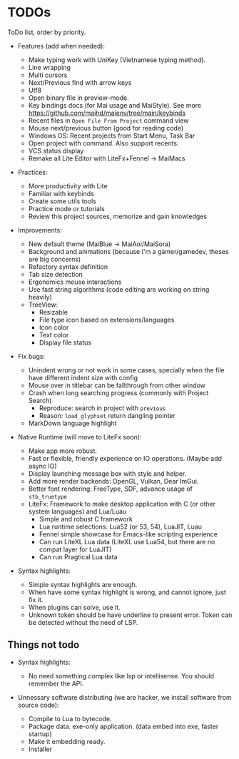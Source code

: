 # TODOs
ToDo list, order by priority.

- Features (add when needed):
    - Make typing work with UniKey (Vietnamese typing method).
    - Line wrapping
    - Multi cursors
    - Next/Previous find with arrow keys
    - Utf8
    - Open binary file in preview-mode.
    - Key bindings docs (for Mai usage and MaiStyle). See more https://github.com/maihd/maienv/tree/main/keybinds
    - Recent files in `Open File From Project` command view
    - Mouse next/previous button (good for reading code)
    - Windows OS: Recent projects from Start Menu, Task Bar
    - Open project with command. Also support recents.
    - VCS status display
    - Remake all Lite Editor with LiteFx+Fennel -> MaiMacs

- Practices:
    - More productivity with Lite
    - Familiar with keybinds
    - Create some utils tools
    - Practice mode or tutorials
    - Review this project sources, memorize and gain knowledges

- Improvements:
    - New default theme (MaiBlue -> MaiAoi/MaiSora)
    - Background and animations (because I'm a gamer/gamedev, theses are big concerns)
    - Refactory syntax definition
    - Tab size detection
    - Ergonomics mouse interactions
    - Use fast string algorithms (code editing are working on string heavily)
    - TreeView:
        - Resizable
        - File type icon based on extensions/languages
        - Icon color
        - Text color
        - Display file status

- Fix bugs:
    - Unindent wrong or not work in some cases,
        specially when the file have different indent size with config
    - Mouse over in titlebar can be fallthrough from other window
    - Crash when long searching progress (commonly with Project Search)
        - Reproduce: search in project with `previous`
        - Reason: `load_glyphset` return dangling pointer
    - MarkDown language highlight

- Native Runtime (will move to LiteFx soon):
    - Make app more robust.
    - Fast or flexible, friendly experience on IO operations. (Maybe add async IO)
    - Display launching message box with style and helper.
    - Add more render backends: OpenGL, Vulkan, Dear ImGui.
    - Better font rendering: FreeType, SDF, advance usage of `stb_truetype`
    - LiteFx: Framework to make desktop application with C (or other system languages) and Lua/Luau
        - Simple and robust C framework
        - Lua runtime selections: Lua52 (or 53, 54), LuaJIT, Luau
        - Fennel simple showcase for Emacs-like scripting experience
        - Can run LiteXL Lua data (LiteXL use Lua54, but there are no compat layer for LuaJIT)
        - Can run Pragtical Lua data

- Syntax highlights:
    - Simple syntax highlights are enough.
    - When have some syntax highlight is wrong, and cannot ignore, just fix it.
    - When plugins can solve, use it.
    - Unknown token should be have underline to present error. Token can be detected without the need of LSP.

## Things not todo

- Syntax highlights:
    - No need something complex like lsp or intellisense. You should remember the API.

- Unnessary software distributing (we are hacker, we install software from source code):
    - Compile to Lua to bytecode.
    - Package data. exe-only application. (data embed into exe, faster startup)
    - Make it embedding ready.
    - Installer
